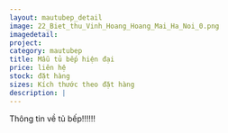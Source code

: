 ```yaml
---
layout: mautubep_detail
image: 22_Biet_thu_Vinh_Hoang_Hoang_Mai_Ha_Noi_0.png
imagedetail:
project:
category: mautubep
title: Mẫu tủ bếp hiện đại
price: liên hệ
stock: đặt hàng
sizes: Kích thước theo đặt hàng
description: |
---
```

Thông tin về tủ bếp!!!!!!